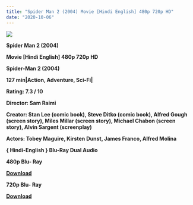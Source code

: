 ```yaml
---
title: "Spider Man 2 (2004) Movie [Hindi English] 480p 720p HD"
date: "2020-10-06"
---
```


[**![](https://1.bp.blogspot.com/-WRNsULhXsFo/XtjyTVqhVQI/AAAAAAAACgk/1SwycxgYIqU9_wmi1q--Fn8_PJDXTVg4QCLcBGAsYHQ/s1600/spider_man_two.jpg)**](https://1.bp.blogspot.com/-WRNsULhXsFo/XtjyTVqhVQI/AAAAAAAACgk/1SwycxgYIqU9_wmi1q--Fn8_PJDXTVg4QCLcBGAsYHQ/s1600/spider_man_two.jpg)

**Spider Man 2 (2004)**

**Movie \[Hindi English\] 480p 720p HD**

**Spider-Man 2 (2004)**

**127 min|Action, Adventure, Sci-Fi|**

**Rating: 7.3 / 10** 

**Director: Sam Raimi**

**Creator: Stan Lee (comic book), Steve Ditko (comic book), Alfred Gough (screen story), Miles Millar (screen story), Michael Chabon (screen story), Alvin Sargent (screenplay)**

**Actors: Tobey Maguire, Kirsten Dunst, James Franco, Alfred Molina**

 **{ Hindi-English } Blu-Ray Dual Audio**

**480p Blu- Ray**

**[Download](https://healthtipschk.co/1879/)** 

**720p Blu- Ray**

[**Download**](https://healthtipschk.co/1873/)
